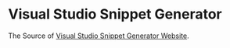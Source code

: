 # Visual Studio Snippet Generator

The Source of [Visual Studio Snippet Generator Website](http://tools.unitycoder.com/VisualStudioSnippetsGenerator/).
